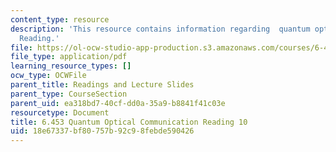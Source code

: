 ```yaml
---
content_type: resource
description: 'This resource contains information regarding  quantum optical communication:
  Reading.'
file: https://ol-ocw-studio-app-production.s3.amazonaws.com/courses/6-453-quantum-optical-communication-fall-2016/18e67337bf80757b92c98febde590426_MIT6_453F16_Lect10_Notes.pdf
file_type: application/pdf
learning_resource_types: []
ocw_type: OCWFile
parent_title: Readings and Lecture Slides
parent_type: CourseSection
parent_uid: ea318bd7-40cf-dd0a-35a9-b8841f41c03e
resourcetype: Document
title: 6.453 Quantum Optical Communication Reading 10
uid: 18e67337-bf80-757b-92c9-8febde590426
---
```

